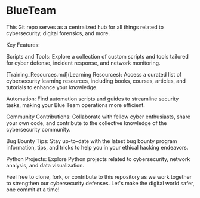# BlueTeam
This Git repo serves as a centralized hub for all things related to cybersecurity, digital forensics, and more. 

Key Features:

Scripts and Tools: Explore a collection of custom scripts and tools tailored for cyber defense, incident response, and network monitoring.

[Training_Resources.md](Learning Resources): Access a curated list of cybersecurity learning resources, including books, courses, articles, and tutorials to enhance your knowledge.

Automation: Find automation scripts and guides to streamline security tasks, making your Blue Team operations more efficient.

Community Contributions: Collaborate with fellow cyber enthusiasts, share your own code, and contribute to the collective knowledge of the cybersecurity community.

Bug Bounty Tips: Stay up-to-date with the latest bug bounty program information, tips, and tricks to help you in your ethical hacking endeavors.

Python Projects: Explore Python projects related to cybersecurity, network analysis, and data visualization.

Feel free to clone, fork, or contribute to this repository as we work together to strengthen our cybersecurity defenses. Let's make the digital world safer, one commit at a time!
